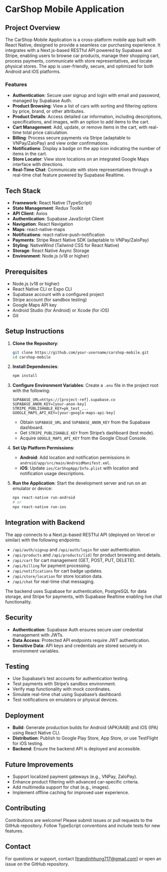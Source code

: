 # CarShop Mobile Application

## Project Overview
The CarShop Mobile Application is a cross-platform mobile app built with React Native, designed to provide a seamless car purchasing experience. It integrates with a Next.js-based RESTful API powered by Supabase and Stripe, enabling users to browse car products, manage their shopping cart, process payments, communicate with store representatives, and locate physical stores. The app is user-friendly, secure, and optimized for both Android and iOS platforms.

### Features
- **Authentication**: Secure user signup and login with email and password, managed by Supabase Auth.
- **Product Browsing**: View a list of cars with sorting and filtering options by price, brand, or other attributes.
- **Product Details**: Access detailed car information, including descriptions, specifications, and images, with an option to add items to the cart.
- **Cart Management**: Add, update, or remove items in the cart, with real-time total price calculation.
- **Billing**: Process secure payments via Stripe (adaptable to VNPay/ZaloPay) and view order confirmations.
- **Notifications**: Display a badge on the app icon indicating the number of items in the cart.
- **Store Locator**: View store locations on an integrated Google Maps interface with directions.
- **Real-Time Chat**: Communicate with store representatives through a real-time chat feature powered by Supabase Realtime.

## Tech Stack
- **Framework**: React Native (TypeScript)
- **State Management**: Redux Toolkit
- **API Client**: Axios
- **Authentication**: Supabase JavaScript Client
- **Navigation**: React Navigation
- **Maps**: react-native-maps
- **Notifications**: react-native-push-notification
- **Payments**: Stripe React Native SDK (adaptable to VNPay/ZaloPay)
- **Styling**: NativeWind (Tailwind CSS for React Native)
- **Storage**: React Native Async Storage
- **Environment**: Node.js (v18 or higher)

## Prerequisites
- Node.js (v18 or higher)
- React Native CLI or Expo CLI
- Supabase account with a configured project
- Stripe account (for sandbox testing)
- Google Maps API key
- Android Studio (for Android) or Xcode (for iOS)
- Git

## Setup Instructions
1. **Clone the Repository**:
   ```bash
   git clone https://github.com/your-username/carshop-mobile.git
   cd carshop-mobile
   ```

2. **Install Dependencies**:
   ```bash
   npm install
   ```

3. **Configure Environment Variables**:
   Create a `.env` file in the project root with the following:
   ```
   SUPABASE_URL=https://[project-ref].supabase.co
   SUPABASE_ANON_KEY=[your-anon-key]
   STRIPE_PUBLISHABLE_KEY=pk_test_...
   GOOGLE_MAPS_API_KEY=[your-google-maps-api-key]
   ```
   - Obtain `SUPABASE_URL` and `SUPABASE_ANON_KEY` from the Supabase dashboard.
   - Get `STRIPE_PUBLISHABLE_KEY` from Stripe’s dashboard (test mode).
   - Acquire `GOOGLE_MAPS_API_KEY` from the Google Cloud Console.

4. **Set Up Platform Permissions**:
   - **Android**: Add location and notification permissions in `android/app/src/main/AndroidManifest.xml`.
   - **iOS**: Update `ios/CarShopApp/Info.plist` with location and notification usage descriptions.

5. **Run the Application**:
   Start the development server and run on an emulator or device:
   ```bash
   npx react-native run-android
   # or
   npx react-native run-ios
   ```

## Integration with Backend
The app connects to a Next.js-based RESTful API (deployed on Vercel or similar) with the following endpoints:
- `/api/auth/signup` and `/api/auth/login` for user authentication.
- `/api/products` and `/api/products/[id]` for product browsing and details.
- `/api/cart` for cart management (GET, POST, PUT, DELETE).
- `/api/billing` for payment processing.
- `/api/notifications` for cart badge updates.
- `/api/store/location` for store location data.
- `/api/chat` for real-time chat messaging.

The backend uses Supabase for authentication, PostgreSQL for data storage, and Stripe for payments, with Supabase Realtime enabling live chat functionality.

## Security
- **Authentication**: Supabase Auth ensures secure user credential management with JWTs.
- **Data Access**: Protected API endpoints require JWT authentication.
- **Sensitive Data**: API keys and credentials are stored securely in environment variables.

## Testing
- Use Supabase’s test accounts for authentication testing.
- Test payments with Stripe’s sandbox environment.
- Verify map functionality with mock coordinates.
- Simulate real-time chat using Supabase’s dashboard.
- Test notifications on emulators or physical devices.

## Deployment
- **Build**: Generate production builds for Android (APK/AAB) and iOS (IPA) using React Native CLI.
- **Distribution**: Publish to Google Play Store, App Store, or use TestFlight for iOS testing.
- **Backend**: Ensure the backend API is deployed and accessible.

## Future Improvements
- Support localized payment gateways (e.g., VNPay, ZaloPay).
- Enhance product filtering with advanced car-specific criteria.
- Add multimedia support for chat (e.g., images).
- Implement offline caching for improved user experience.

## Contributing
Contributions are welcome! Please submit issues or pull requests to the GitHub repository. Follow TypeScript conventions and include tests for new features.

## Contact
For questions or support, contact [trandinhhung717@gmail.com] or open an issue on the GitHub repository.